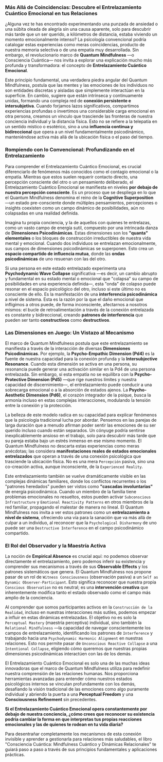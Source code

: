 ### Más Allá de Coincidencias: Descubre el Entrelazamiento Cuántico Emocional en tus Relaciones

¿Alguna vez te has encontrado experimentando una punzada de ansiedad o una súbita oleada de alegría sin una causa aparente, solo para descubrir más tarde que un ser querido, a kilómetros de distancia, estaba viviendo un momento emocionalmente intenso? La psicología convencional podría catalogar estas experiencias como meras coincidencias, producto de nuestra memoria selectiva o de una empatía muy desarrollada. Sin embargo, el revolucionario marco de **Quantum Mindfulness** —o Consciencia Cuántica— nos invita a explorar una explicación mucho más profunda y transformadora: el concepto de **Entrelazamiento Cuántico Emocional**.

Este principio fundamental, una verdadera piedra angular del Quantum Mindfulness, postula que las mentes y las emociones de los individuos no son entidades discretas y aisladas que simplemente interactúan en la superficie. En cambio, sugiere que están intrínseca y continuamente unidas, formando una compleja red de **conexión persistente e intersubjetiva**. Cuando forjamos lazos significativos, compartimos experiencias profundas o invertimos una considerable carga emocional en otra persona, creamos un vínculo que trasciende las fronteras de nuestra conciencia individual y la distancia física. Esto no se refiere a la telepatía en un sentido místico o esotérico, sino a una **influencia continua y bidireccional** que opera a un nivel fundamentalmente psicodinámico, manteniéndose activa más allá de la ubicación física o el paso del tiempo.

### Rompiendo con lo Convencional: Profundizando en el Entrelazamiento

Para comprender el Entrelazamiento Cuántico Emocional, es crucial diferenciarlo de fenómenos más conocidos como el contagio emocional o la empatía. Mientras que estos suelen requerir contacto directo, una percepción consciente del otro o un pensamiento deliberado, el Entrelazamiento Cuántico Emocional se manifiesta en niveles **por debajo de nuestra percepción consciente**. Es un proceso que se despliega en lo que el Quantum Mindfulness denomina el reino de la **Cognitive Superposition** —un estado pre-consciente donde múltiples pensamientos, percepciones o insights coexisten como un campo dinámico de posibilidades, aún no colapsadas en una realidad definida.

Imagina tu propia conciencia, y la de aquellos con quienes te entrelazas, como un vasto campo de energía sutil, compuesto por una intrincada danza de **Dimensiones Psicodinámicas**. Estas dimensiones son los **"quanta" elementales** o los bloques de construcción irreductibles de nuestra vida mental y emocional. Cuando dos individuos se entrelazan emocionalmente, sus campos de dimensiones psicodinámicas se superponen. Esto crea un **espacio compartido de influencia mutua**, donde las **ondas psicodinámicas** de uno resuenan con las del otro.

Si una persona en este estado entrelazado experimenta una **Psychodynamic Wave Collapse** significativa —es decir, un cambio abrupto y fundamental en su estado mental o emocional que "colapsa" su campo de posibilidades en una experiencia definida—, esta "onda" de colapso puede resonar en el espacio psicológico del otro, incluso si este último no es consciente de ello. Es la manifestación de una **interferencia psicodinámica** a nivel de sistema. Esta es la razón por la que el daño emocional que infligimos a otros puede, de forma inconsciente, afectarnos a nosotros mismos: el bucle de retroalimentación a través de la conexión entrelazada es constante y bidireccional, creando **patrones de interferencia** que pueden ser tanto **constructivos** como **destructivos**.

### Las Dimensiones en Juego: Un Vistazo al Mecanismo

El marco de Quantum Mindfulness postula que este entrelazamiento se manifiesta a través de la interacción de diversas **Dimensiones Psicodinámicas**. Por ejemplo, la **Psycho-Empathic Dimension (Pd4)** es la fuente de nuestra capacidad para la conexión profunda y la **Intersubjective Resonance**. Cuando esta dimensión se activa en una persona, su resonancia puede generar una activación similar en la Pd4 de una persona entrelazada. Sin embargo, si esta empatía no se equilibra con la **Psycho-Protective Dimension (Pd5)** —que rige nuestros límites y nuestra capacidad de discernimiento—, el entrelazamiento puede conducir a una sobrecarga emocional o a la absorción de estados ajenos. La **Psycho-Aesthetic Dimension (Pd6)**, el corazón integrador de la psique, busca la armonía incluso en estas complejas interacciones, modulando la tensión entre la conexión y la protección.

La belleza de este modelo radica en su capacidad para explicar fenómenos que la psicología tradicional lucha por abordar. Pensemos en las parejas de larga duración que a menudo afirman poder sentir las emociones de su ser querido incluso cuando están separados. Un cónyuge podría sentirse inexplicablemente ansioso en el trabajo, solo para descubrir más tarde que su pareja estaba bajo un estrés inmenso en ese mismo momento. El Quantum Mindfulness no descarta estas experiencias como meras anécdotas; las considera **manifestaciones reales de estados emocionales entrelazados** que operan a través de una conexión psicológica que trasciende la ubicación física. No es una mera `Percepción` pasiva, sino una co-creación activa, aunque inconsciente, de la `Experienced Reality`.

Este entrelazamiento también se vuelve dramáticamente visible en las complejas dinámicas familiares, donde los conflictos recurrentes o los "patrones heredados" pueden ser vistos como **"cascadas involuntarias"** de energía psicodinámica. Cuando un miembro de la familia tiene problemas emocionales no resueltos, estos pueden activar `Subconscious Infrastructure` y `Emotional Reactivity Patterns` en otros miembros de la red familiar, propagando el malestar de manera no lineal. El Quantum Mindfulness nos invita a ver estos patrones como un **entrelazamiento a nivel de sistema**, ofreciendo una vía para la sanación que va más allá de culpar a un individuo, al reconocer que la `Psychological Disharmony` de uno puede ser una `Destructive Interference` en el campo psicodinámico compartido.

### El Rol del Observador y la Maestría Activa

La noción de **Empirical Absence** es crucial aquí: no podemos observar directamente el entrelazamiento, pero podemos inferir su existencia y comprender sus mecanismos a través de sus **Observable Effects** y los patrones sistemáticos que genera. El Quantum Mindfulness nos propone pasar de un rol de `Witness Consciousness` (observación pasiva) a un `Self as Dynamic Observer-Participant`. Esto significa reconocer que nuestra propia `Conscious Observation` no es neutral; es una **intervención creativa** que inherentemente modifica tanto el estado observado como el campo más amplio de la conciencia.

Al comprender que somos participantes activos en la `Construcción de la Realidad`, incluso en nuestras interacciones más sutiles, podemos empezar a influir en estas dinámicas entrelazadas. El objetivo no es solo la `Perceptual Mastery` (maestría perceptiva) individual, sino también la `Relational Mindfulness` —la capacidad de navegar conscientemente los campos de entrelazamiento, identificando los patrones de `Interference` y trabajando hacia una `Psychodynamic Harmonic Alignment` en nuestras relaciones. Esto nos permite pasar de `Unconscious Reactive Collapse` a una `Intentional Collapse`, eligiendo cómo queremos que nuestras propias dimensiones psicodinámicas interactúen con las de los demás.

El Entrelazamiento Cuántico Emocional es solo una de las muchas ideas innovadoras que el marco de Quantum Mindfulness utiliza para redefinir nuestra comprensión de las relaciones humanas. Nos proporciona herramientas avanzadas para entender cómo nuestros estados psicológicos internos se vinculan profundamente con los demás, desafiando la visión tradicional de las emociones como algo puramente individual y abriendo la puerta a una **Perceptual Freedom** y una **Consciousness Refinement** sin precedentes.

**Si el Entrelazamiento Cuántico Emocional opera constantemente por debajo de nuestra conciencia, ¿cómo crees que reconocer su existencia podría cambiar la forma en que interpretas tus propias reacciones emocionales y las de quienes te rodean en tu vida diaria?**

Para desentrañar completamente los mecanismos de esta conexión invisible y aprender a gestionarla para relaciones más saludables, el libro "Consciencia Cuántica: Mindfulness Cuántico y Dinámicas Relacionales" te guiará paso a paso a través de sus principios fundamentales y aplicaciones prácticas.